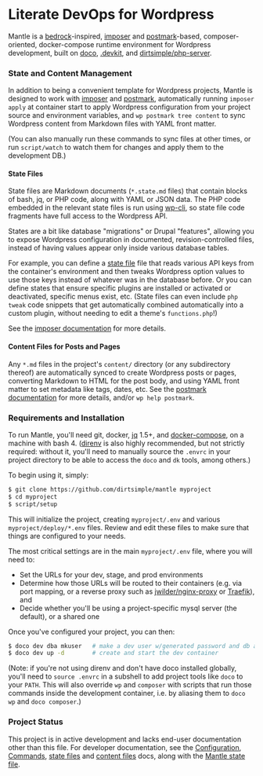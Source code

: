 # Literate DevOps for Wordpress

Mantle is a [bedrock](https://github.com/roots/bedrock)-inspired, [imposer](https://github.com/dirtsimple/imposer) and [postmark](https://github.com/dirtsimple/postmark)-based, composer-oriented, docker-compose runtime environment for Wordpress development, built on [doco](https://github.com/bashup/doco), [.devkit](https://github.com/bashup/.devkit), and [dirtsimple/php-server](https://github.com/dirtsimple/php-server).

### State and Content Management

In addition to being a convenient template for Wordpress projects, Mantle is designed to work with [imposer](https://github.com/dirtsimple/imposer)  and [postmark](https://github.com/dirtsimple/postmark), automatically running `imposer apply` at container start to apply Wordpress configuration from your project source and environment variables, and `wp postmark tree content` to sync Wordpress content from Markdown files with YAML front matter.

(You can also manually run these commands to sync files at other times, or run `script/watch` to watch them for changes and apply them to the development DB.)

#### State Files

State files are Markdown documents (`*.state.md` files) that contain blocks of bash, jq, or PHP code, along with YAML or JSON data.  The PHP code embedded in the relevant state files is run using [wp-cli](https://wp-cli.org/), so state file code fragments have full access to the Wordpress API.

States are a bit like database "migrations" or Drupal "features", allowing you to expose Wordpress configuration in documented, revision-controlled files, instead of having values appear only inside various database tables.

For example, you can define a [state file](https://github.com/dirtsimple/imposer#how-states-work) file that reads various API keys from the container's environment and then tweaks Wordpress option values to use those keys instead of whatever was in the database before.  Or you can define states that ensure specific plugins are installed or activated or deactivated, specific menus exist, etc.  (State files can even include `php tweak` code snippets that get automatically combined automatically into a custom plugin, without needing to edit a theme's `functions.php`!)

See the [imposer documentation](https://github.com/dirtsimple/imposer) for more details.

#### Content Files for Posts and Pages

Any `*.md` files in the project's `content/` directory (or any subdirectory thereof) are automatically synced to create Wordpress posts or pages, converting Markdown to HTML for the post body, and using YAML front matter to set metadata like tags, dates, etc.  See the [postmark documentation](https://github.com/dirtsimple/postmark) for more details, and/or `wp help postmark`.

### Requirements and Installation

To run Mantle, you'll need git, docker, [jq](https://stedolan.github.io/jq/) 1.5+, and [docker-compose](https://docs.docker.com/compose/), on a machine with bash 4.  ([direnv](https://direnv.net/) is also highly recommended, but not strictly required: without it, you'll need to manually source the `.envrc` in your project directory to be able to access the `doco` and `dk` tools, among others.)

To begin using it, simply:

```bash
$ git clone https://github.com/dirtsimple/mantle myproject
$ cd myproject
$ script/setup
```

This will initialize the project, creating `myproject/.env` and various `myproject/deploy/*.env` files.  Review and edit these files to make sure that things are configured to your needs.

The most critical settings are in the main `myproject/.env` file, where you will need to:

* Set the URLs for your dev, stage, and prod environments
* Determine how those URLs will be routed to their containers (e.g. via port mapping, or a reverse proxy such as [jwilder/nginx-proxy](https://github.com/jwilder/nginx-proxy) or [Traefik](https://docs.traefik.io/)), and
* Decide whether you'll be using a project-specific mysql server (the default), or a shared one

Once you've configured your project, you can then:

```bash
$ doco dev dba mkuser   # make a dev user w/generated password and db access
$ doco dev up -d        # create and start the dev container
```

(Note: if you're not using direnv and don't have doco installed globally, you'll need to `source .envrc` in a subshell to add project tools like `doco` to your `PATH`.  This will also override `wp` and `composer` with scripts that run those commands inside the development container, i.e. by aliasing them to `doco wp` and `doco composer`.)

### Project Status

This project is in active development and lacks end-user documentation other than this file.  For developer documentation, see the [Configuration](Mantle.doco.md), [Commands](Commands.md), [state files](https://github.com/dirtsimple/imposer#how-states-work) and [content files](https://github.com/dirtsimple/postmark) docs, along with the [Mantle state file](imposer/Mantle.state.md).
